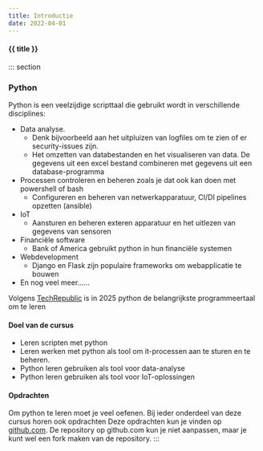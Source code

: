 ```yaml
---
title: Introductie
date: 2022-04-01
---
```


#### {{ title }}

::: section
### Python
Python is een veelzijdige scripttaal die gebruikt wordt in verschillende disciplines:
- Data analyse.
  - Denk bijvoorbeeld aan het uitpluizen van logfiles om te zien of er security-issues zijn. 
  - Het omzetten van databestanden en het visualiseren van data. De gegevens uit een excel bestand combineren met gegevens uit een database-programma
- Processen controleren en beheren zoals je dat ook kan doen met powershell of bash
  - Configureren en beheren van netwerkapparatuur, CI/DI pipelines opzetten (ansible)
- IoT
  - Aansturen en beheren exteren apparatuur en het uitlezen van gegevens van sensoren
- Financiële software
  - Bank of America gebruikt python in hun financiële systemen
- Webdevelopment
  - Django en Flask zijn populaire frameworks om webapplicatie te bouwen
- En nog veel meer......

Volgens [TechRepublic](https://www.techrepublic.com/article/top-programming-languages-employers-want/) is in 2025 python de belangrijkste programmeertaal om te leren

#### Doel van de cursus
- Leren scripten met python
- Leren werken met python als tool om it-processen aan te sturen en te beheren.
- Python leren gebruiken als tool voor data-analyse
- Python leren gebruiken als tool voor IoT-oplossingen


#### Opdrachten
Om python te leren moet je veel oefenen. Bij ieder onderdeel van deze cursus horen ook opdrachten Deze opdrachten kun je vinden op [github.com](https://github.com/DeltionICT/python_basis_opdrachten).
De repository op github.com kun je niet aanpassen, maar je kunt wel een fork maken van de repository. 
:::
